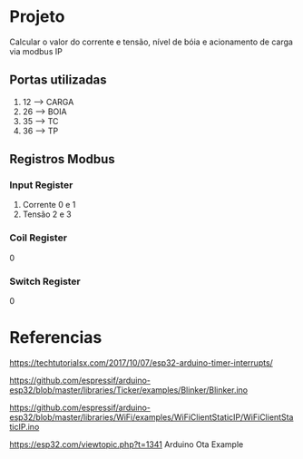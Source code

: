 # Projeto


Calcular o valor do  corrente e tensão, nível de bóia e acionamento de carga via modbus IP

## Portas utilizadas


1. 12 --> CARGA
2. 26 --> BOIA
3. 35 --> TC
4. 36 --> TP

## Registros Modbus

### Input Register

1. Corrente 0 e 1
2. Tensão 2 e 3

###  Coil Register
 0

### Switch Register
0


# Referencias


https://techtutorialsx.com/2017/10/07/esp32-arduino-timer-interrupts/

https://github.com/espressif/arduino-esp32/blob/master/libraries/Ticker/examples/Blinker/Blinker.ino

https://github.com/espressif/arduino-esp32/blob/master/libraries/WiFi/examples/WiFiClientStaticIP/WiFiClientStaticIP.ino

https://esp32.com/viewtopic.php?t=1341
Arduino Ota Example
